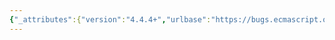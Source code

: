 ```yaml
---
{"_attributes":{"version":"4.4.4+","urlbase":"https://bugs.ecmascript.org/","maintainer":"dherman@mozilla.com"},"bug":{"bug_id":699,"creation_ts":"2012-10-02 21:51:00 -0700","short_desc":"11.3: \"ContainsNonObjectLiteralProductions\"","delta_ts":"2013-10-22 18:00:05 -0700","product":"Draft for 6th Edition","component":"editorial issue","version":"Rev 10: September 27, 2012 Draft","rep_platform":"All","op_sys":"All","bug_status":"RESOLVED","resolution":"FIXED","priority":"Normal","bug_severity":"normal","everconfirmed":true,"reporter":{"uid":"jmdyck","name":"Michael Dyck"},"assigned_to":{"uid":"allen","name":"Allen Wirfs-Brock"},"long_desc":[{"commentid":1819,"comment_count":0,"who":{"uid":"jmdyck","name":"Michael Dyck"},"bug_when":"2012-10-02 21:51:25 -0700","thetext":"In 11.3 \"Postfix Expressions\"\nunder \"Static Semantics: Early Errors\",\nrule 1 bullet 1 says:\n    It is a Syntax Error if the derived LeftHandSideExpression is\n    PrimaryExpression : ObjectLiteral and ContainsNonObjectLiteralProductions\n    of ObjectLiteral is true.\n\nBut there is no definition of 'ContainsNonObjectLiteralProductions'."},{"commentid":2056,"comment_count":1,"who":{"uid":"allen","name":"Allen Wirfs-Brock"},"bug_when":"2012-10-25 16:04:55 -0700","thetext":"delete, rule not necessary because taken care of in 11.1.5\n\ncorrected in rev 11 editor's draft"}]}}
---
```

